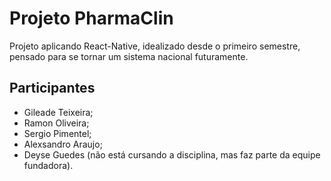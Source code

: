 # Projeto PharmaClin
Projeto aplicando React-Native, idealizado desde o primeiro semestre, pensado para se tornar um sistema nacional futuramente.
## Participantes
  * Gileade Teixeira;
  * Ramon Oliveira;
  * Sergio Pimentel;
  * Alexsandro Araujo;
  * Deyse Guedes (não está cursando a disciplina, mas faz parte da equipe fundadora).
